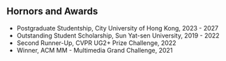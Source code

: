 ## Hornors and Awards

<ul style="margin:0 0 5px;">
  <li>Postgraduate Studentship, City University of Hong Kong, 2023 - 2027</autocolor></a></li>
  <li>Outstanding Student Scholarship, Sun Yat-sen University, 2019 - 2022</autocolor></a></li>
  <li>Second Runner-Up, CVPR UG2+ Prize Challenge, 2022</autocolor></a></li>
  <li>Winner, ACM MM - Multimedia Grand Challenge, 2021</autocolor></a></li>    
</ul>
